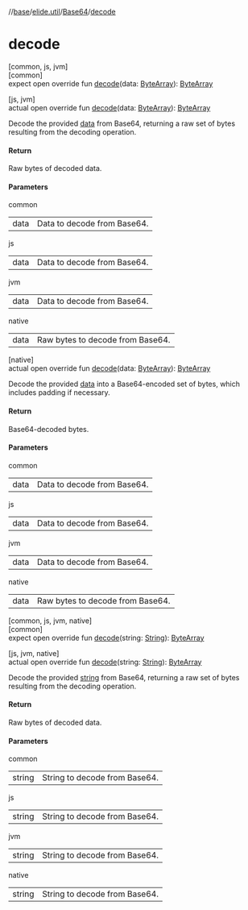 //[base](../../../index.md)/[elide.util](../index.md)/[Base64](index.md)/[decode](decode.md)

# decode

[common, js, jvm]\
[common]\
expect open override fun [decode](decode.md)(data: [ByteArray](https://kotlinlang.org/api/latest/jvm/stdlib/kotlin/-byte-array/index.html)): [ByteArray](https://kotlinlang.org/api/latest/jvm/stdlib/kotlin/-byte-array/index.html)

[js, jvm]\
actual open override fun [decode](decode.md)(data: [ByteArray](https://kotlinlang.org/api/latest/jvm/stdlib/kotlin/-byte-array/index.html)): [ByteArray](https://kotlinlang.org/api/latest/jvm/stdlib/kotlin/-byte-array/index.html)

Decode the provided [data](decode.md) from Base64, returning a raw set of bytes resulting from the decoding operation.

#### Return

Raw bytes of decoded data.

#### Parameters

common

| | |
|---|---|
| data | Data to decode from Base64. |

js

| | |
|---|---|
| data | Data to decode from Base64. |

jvm

| | |
|---|---|
| data | Data to decode from Base64. |

native

| | |
|---|---|
| data | Raw bytes to decode from Base64. |

[native]\
actual open override fun [decode](decode.md)(data: [ByteArray](https://kotlinlang.org/api/latest/jvm/stdlib/kotlin/-byte-array/index.html)): [ByteArray](https://kotlinlang.org/api/latest/jvm/stdlib/kotlin/-byte-array/index.html)

Decode the provided [data](decode.md) into a Base64-encoded set of bytes, which includes padding if necessary.

#### Return

Base64-decoded bytes.

#### Parameters

common

| | |
|---|---|
| data | Data to decode from Base64. |

js

| | |
|---|---|
| data | Data to decode from Base64. |

jvm

| | |
|---|---|
| data | Data to decode from Base64. |

native

| | |
|---|---|
| data | Raw bytes to decode from Base64. |

[common, js, jvm, native]\
[common]\
expect open override fun [decode](decode.md)(string: [String](https://kotlinlang.org/api/latest/jvm/stdlib/kotlin/-string/index.html)): [ByteArray](https://kotlinlang.org/api/latest/jvm/stdlib/kotlin/-byte-array/index.html)

[js, jvm, native]\
actual open override fun [decode](decode.md)(string: [String](https://kotlinlang.org/api/latest/jvm/stdlib/kotlin/-string/index.html)): [ByteArray](https://kotlinlang.org/api/latest/jvm/stdlib/kotlin/-byte-array/index.html)

Decode the provided [string](decode.md) from Base64, returning a raw set of bytes resulting from the decoding operation.

#### Return

Raw bytes of decoded data.

#### Parameters

common

| | |
|---|---|
| string | String to decode from Base64. |

js

| | |
|---|---|
| string | String to decode from Base64. |

jvm

| | |
|---|---|
| string | String to decode from Base64. |

native

| | |
|---|---|
| string | String to decode from Base64. |
